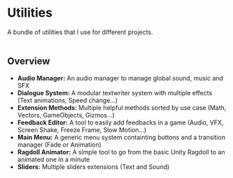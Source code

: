 <h1>Utilities</h1>
A bundle of utilities that I use for different projects.  

<br>
<br>

<h2>Overview</h2>

- <strong>Audio Manager:</strong> An audio manager to manage global sound, music and SFX
- <strong>Dialogue System:</strong> A modular textwriter system with multiple effects (Text animations, Speed change...)
- <strong>Extension Methods:</strong> Multiple helpful methods sorted by use case (Math, Vectors, GameObjects, Gizmos...)
- <strong>Feedback Editor:</strong> A tool to easily add feedbacks in a game (Audio, VFX, Screen Shake, Freeze Frame, Slow Motion...)
- <strong>Main Menu:</strong> A generic menu system containting buttons and a transition manager (Fade or Animation)
- <strong>Ragdoll Animator:</strong> A simple tool to go from the basic Unity Ragdoll to an animated one in a minute
- <strong>Sliders:</strong> Multiple sliders extensions (Text and Sound)